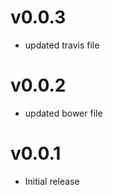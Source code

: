 v0.0.3
==================
* updated travis file

v0.0.2
==================
* updated bower file

v0.0.1
==================
* Initial release
